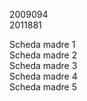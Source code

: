 2009094    
2011881   

Scheda madre 1   
Scheda madre 2   
Scheda madre 3     
Scheda madre 4     
Scheda madre 5      

